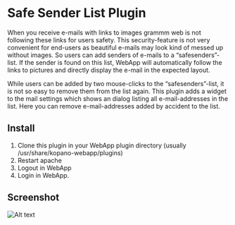 Safe Sender List Plugin
=================================

When you receive e-mails with links to images grammm web is not following these links for users safety. This security-feature is not very convenient for end-users as beautiful e-mails may look kind of messed up without images. So users can add senders of e-mails to a “safesenders”-list. If the sender is found on this list, WebApp will automatically follow the links to pictures and directly display the e-mail in the expected layout.

While users can be added by two mouse-clicks to the “safesenders”-list, it is not so easy to remove them from the list again. This plugin adds a widget to the mail settings which shows an dialog listing all e-mail-addresses in the list. Here you can remove e-mail-addresses added by accident to the list.

Install
-------
1. Clone this plugin in your WebApp plugin directory (usually /usr/share/kopano-webapp/plugins)
2. Restart apache
3. Logout in WebApp
4. Login in WebApp.

Screenshot
----------

![Alt text](/img/SafeSenderList.png?raw=true "Safe Sender List")

